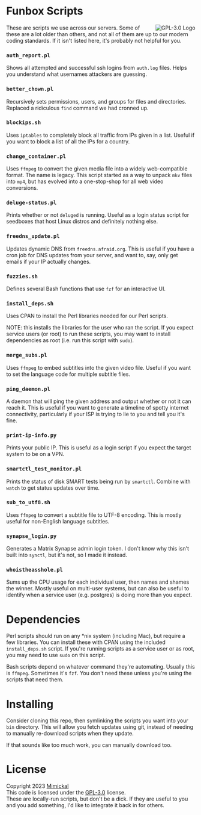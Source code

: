 # Funbox Scripts

<a href="LICENSE.md"><img align="right" alt="GPL-3.0 Logo"
src="https://www.gnu.org/graphics/gplv3-127x51.png">
</a>

These are scripts we use across our servers. Some of these are a lot older than
others, and not all of them are up to our modern coding standards. If it isn't
listed here, it's probably not helpful for you.

### `auth_report.pl`

Shows all attempted and successful ssh logins from `auth.log` files. Helps you
understand what usernames attackers are guessing.

### `better_chown.pl`

Recursively sets permissions, users, and groups for files and directories.
Replaced a ridiculous `find` command we had cronned up.

### `blockips.sh`

Uses `iptables` to completely block all traffic from IPs given in a list. Useful
if you want to block a list of all the IPs for a country.

### `change_container.pl`

Uses `ffmpeg` to convert the given media file into a widely web-compatible
format. The name is legacy. This script started as a way to unpack `mkv` files
into `mp4`, but has evolved into a one-stop-shop for all web video conversions.

### `deluge-status.pl`

Prints whether or not `deluged` is running. Useful as a login status script for
seedboxes that host Linux distros and definitely nothing else.

### `freedns_update.pl`

Updates dynamic DNS from `freedns.afraid.org`. This is useful if you have a cron
job for DNS updates from your server, and want to, say, only get emails if your
IP actually changes.

### `fuzzies.sh`

Defines several Bash functions that use `fzf` for an interactive UI.

### `install_deps.sh`

Uses CPAN to install the Perl libraries needed for our Perl scripts.

NOTE: this installs the libraries for the user who ran the script. If you expect
service users (or root) to run these scripts, you may want to install
dependencies as root (i.e. run this script with `sudo`).

### `merge_subs.pl`

Uses `ffmpeg` to embed subtitles into the given video file. Useful if you want
to set the language code for multiple subtitle files.

### `ping_daemon.pl`

A daemon that will ping the given address and output whether or not it can reach
it. This is useful if you want to generate a timeline of spotty internet
connectivity, particularly if your ISP is trying to lie to you and tell you it's
fine.

### `print-ip-info.py`

Prints your public IP. This is useful as a login script if you expect the target
system to be on a VPN.

### `smartctl_test_monitor.pl`

Prints the status of disk SMART tests being run by `smartctl`. Combine with
`watch` to get status updates over time.

### `sub_to_utf8.sh`

Uses `ffmpeg` to convert a subtitle file to UTF-8 encoding. This is mostly
useful for non-English language subtitles.

### `synapse_login.py`

Generates a Matrix Synapse admin login token. I don't know why this isn't built
into `synctl`, but it's not, so I made it instead.

### `whoistheasshole.pl`

Sums up the CPU usage for each individual user, then names and shames the
winner. Mostly useful on multi-user systems, but can also be useful to identify
when a service user (e.g. postgres) is doing more than you expect.


# Dependencies

Perl scripts should run on any \*nix system (including Mac), but require a few
libraries. You can install these with CPAN using the included `install_deps.sh`
script. If you're running scripts as a service user or as root, you may need to
use `sudo` on this script.

Bash scripts depend on whatever command they're automating. Usually this is
`ffmpeg`. Sometimes it's `fzf`. You don't need these unless you're using the
scripts that need them.

# Installing

Consider cloning this repo, then symlinking the scripts you want into your `bin`
directory. This will allow you fetch updates using git, instead of needing to
manually re-download scripts when they update.

If that sounds like too much work, you can manually download too.

# License

Copyright 2023 [Mimickal](https://github.com/Mimickal)<br/>
This code is licensed under the [GPL-3.0](./LICENSE.md) license.<br/>
These are locally-run scripts, but don't be a dick. If they are useful to you
and you add something, I'd like to integrate it back in for others.
